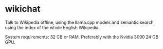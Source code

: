 # wikichat
Talk to Wikipedia offline, using the llama.cpp models and semantic search using the index of the whole English Wikipedia.  

System requirements: 32 GB or RAM. Preferably with the Nvidia 3090 24 GB GPU. 
